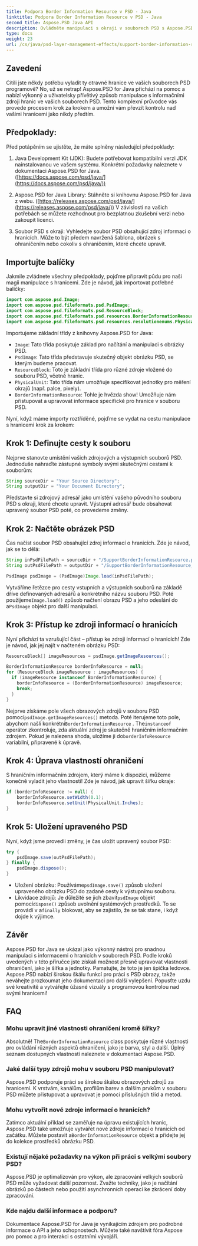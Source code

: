```yaml
---
title: Podpora Border Information Resource v PSD - Java
linktitle: Podpora Border Information Resource v PSD - Java
second_title: Aspose.PSD Java API
description: Ovládněte manipulaci s okraji v souborech PSD s Aspose.PSD pro Javu. Naučte se upravovat šířku ohraničení, jednotky a další pomocí snadno srozumitelných kroků. Vylepšete své návrhy PSD programově.
type: docs
weight: 23
url: /cs/java/psd-layer-management-effects/support-border-information-resource-psd/
---
```

## Zavedení

Cítili jste někdy potřebu vyladit ty otravné hranice ve vašich souborech PSD programově? No, už se netrap! Aspose.PSD for Java přichází na pomoc a nabízí výkonný a uživatelsky přívětivý způsob manipulace s informačními zdroji hranic ve vašich souborech PSD. Tento komplexní průvodce vás provede procesem krok za krokem a umožní vám převzít kontrolu nad vašimi hranicemi jako nikdy předtím.

## Předpoklady:

Před potápěním se ujistěte, že máte splněny následující předpoklady:

1. Java Development Kit (JDK): Budete potřebovat kompatibilní verzi JDK nainstalovanou ve vašem systému. Konkrétní požadavky naleznete v dokumentaci Aspose.PSD for Java. ([https://docs.aspose.com/psd/java/](https://docs.aspose.com/psd/java/))

2. Aspose.PSD for Java Library: Stáhněte si knihovnu Aspose.PSD for Java z webu. ([https://releases.aspose.com/psd/java/](https://releases.aspose.com/psd/java/)) V závislosti na vašich potřebách se můžete rozhodnout pro bezplatnou zkušební verzi nebo zakoupit licenci.

3. Soubor PSD s okraji: Vyhledejte soubor PSD obsahující zdroj informací o hranicích. Může to být předem navržená šablona, obrázek s ohraničením nebo cokoliv s ohraničením, které chcete upravit.

## Importujte balíčky

Jakmile zvládnete všechny předpoklady, pojďme připravit půdu pro naši magii manipulace s hranicemi. Zde je návod, jak importovat potřebné balíčky:

```java
import com.aspose.psd.Image;
import com.aspose.psd.fileformats.psd.PsdImage;
import com.aspose.psd.fileformats.psd.ResourceBlock;
import com.aspose.psd.fileformats.psd.resources.BorderInformationResource;
import com.aspose.psd.fileformats.psd.resources.resolutionenums.PhysicalUnit;
```

Importujeme základní třídy z knihovny Aspose.PSD for Java:

- `Image`: Tato třída poskytuje základ pro načítání a manipulaci s obrázky PSD.
- `PsdImage`: Tato třída představuje skutečný objekt obrázku PSD, se kterým budeme pracovat.
- `ResourceBlock`: Toto je základní třída pro různé zdroje vložené do souboru PSD, včetně hranic.
- `PhysicalUnit`: Tato třída nám umožňuje specifikovat jednotky pro měření okrajů (např. palce, pixely).
- `BorderInformationResource`: Tohle je hvězda show! Umožňuje nám přistupovat a upravovat informace specifické pro hranice v souboru PSD.

Nyní, když máme importy roztříděné, pojďme se vydat na cestu manipulace s hranicemi krok za krokem:

## Krok 1: Definujte cesty k souboru

Nejprve stanovte umístění vašich zdrojových a výstupních souborů PSD. Jednoduše nahraďte zástupné symboly svými skutečnými cestami k souborům:

```java
String sourceDir = "Your Source Directory";
String outputDir = "Your Document Directory";
```

Představte si zdrojový adresář jako umístění vašeho původního souboru PSD s okraji, které chcete upravit. Výstupní adresář bude obsahovat upravený soubor PSD poté, co provedeme změny.

## Krok 2: Načtěte obrázek PSD

Čas načíst soubor PSD obsahující zdroj informací o hranicích. Zde je návod, jak se to dělá:

```java
String inPsdFilePath = sourceDir + "/SupportBorderInformationResource.psd";
String outPsdFilePath = outputDir + "/SupportBorderInformationResource_output.psd";

PsdImage psdImage = (PsdImage)Image.load(inPsdFilePath);
```

 Vytváříme řetězce pro cesty vstupních a výstupních souborů na základě dříve definovaných adresářů a konkrétního názvu souboru PSD. Poté použijeme`Image.load()` způsob načtení obrazu PSD a jeho odeslání do a`PsdImage` objekt pro další manipulaci.

## Krok 3: Přístup ke zdroji informací o hranicích

Nyní přichází ta vzrušující část – přístup ke zdroji informací o hranicích! Zde je návod, jak jej najít v načteném obrázku PSD:

```java
ResourceBlock[] imageResources = psdImage.getImageResources();

BorderInformationResource borderInfoResource = null;
for (ResourceBlock imageResource : imageResources) {
  if (imageResource instanceof BorderInformationResource) {
    borderInfoResource = (BorderInformationResource) imageResource;
    break;
  }
}
```

Nejprve získáme pole všech obrazových zdrojů v souboru PSD pomocí`psdImage.getImageResources()` metoda. Poté iterujeme toto pole, abychom našli konkrétní`BorderInformationResource` . The`instanceof` operátor zkontroluje, zda aktuální zdroj je skutečně hraničním informačním zdrojem. Pokud je nalezena shoda, uložíme ji do`borderInfoResource` variabilní, připravené k úpravě.

## Krok 4: Úprava vlastností ohraničení

S hraničním informačním zdrojem, který máme k dispozici, můžeme konečně vyladit jeho vlastnosti! Zde je návod, jak upravit šířku okraje:

```java
if (borderInfoResource != null) {
    borderInfoResource.setWidth(0.1);
    borderInfoResource.setUnit(PhysicalUnit.Inches);
}
```

## Krok 5: Uložení upraveného PSD

Nyní, když jsme provedli změny, je čas uložit upravený soubor PSD:

```java
try {
    psdImage.save(outPsdFilePath);
} finally {
    psdImage.dispose();
}
```

-  Uložení obrázku: Používáme`psdImage.save()` způsob uložení upraveného obrázku PSD do zadané cesty k výstupnímu souboru.
-  Likvidace zdrojů: Je důležité se jich zbavit`psdImage` objekt pomocí`dispose()` způsob uvolnění systémových prostředků. To se provádí v a`finally` blokovat, aby se zajistilo, že se tak stane, i když dojde k výjimce.

## Závěr

Aspose.PSD for Java se ukázal jako výkonný nástroj pro snadnou manipulaci s informacemi o hranicích v souborech PSD. Podle kroků uvedených v této příručce jste získali možnost přesně upravovat vlastnosti ohraničení, jako je šířka a jednotky. Pamatujte, že toto je jen špička ledovce. Aspose.PSD nabízí širokou škálu funkcí pro práci s PSD obrazy, takže neváhejte prozkoumat jeho dokumentaci pro další vylepšení. Popusťte uzdu své kreativitě a vytvářejte úžasné vizuály s programovou kontrolou nad svými hranicemi! 

## FAQ

### Mohu upravit jiné vlastnosti ohraničení kromě šířky?

 Absolutně! The`BorderInformationResource` class poskytuje různé vlastnosti pro ovládání různých aspektů ohraničení, jako je barva, styl a další. Úplný seznam dostupných vlastností naleznete v dokumentaci Aspose.PSD.

### Jaké další typy zdrojů mohu v souboru PSD manipulovat?

Aspose.PSD podporuje práci se širokou škálou obrazových zdrojů za hranicemi. K vrstvám, kanálům, profilům barev a dalším prvkům v souboru PSD můžete přistupovat a upravovat je pomocí příslušných tříd a metod.

### Mohu vytvořit nové zdroje informací o hranicích?

 Zatímco aktuální příklad se zaměřuje na úpravu existujících hranic, Aspose.PSD také umožňuje vytvářet nové zdroje informací o hranicích od začátku. Můžete postavit a`BorderInformationResource` objekt a přidejte jej do kolekce prostředků obrázku PSD.

### Existují nějaké požadavky na výkon při práci s velkými soubory PSD?

Aspose.PSD je optimalizován pro výkon, ale zpracování velkých souborů PSD může vyžadovat další pozornost. Zvažte techniky, jako je načítání obrázků po částech nebo použití asynchronních operací ke zkrácení doby zpracování.

### Kde najdu další informace a podporu?

Dokumentace Aspose.PSD for Java je vynikajícím zdrojem pro podrobné informace o API a jeho schopnostech. Můžete také navštívit fóra Aspose pro pomoc a pro interakci s ostatními vývojáři. 